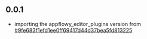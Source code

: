 ## 0.0.1
* importing the appflowy_editor_plugins version from [#9fe683f1efd1ee0ff69417d44d37bea5fd813225](https://github.com/AppFlowy-IO/AppFlowy-Plugins/tree/9fe683f1efd1ee0ff69417d44d37bea5fd813225/packages/appflowy_editor_plugins/lib/src/code_block)


